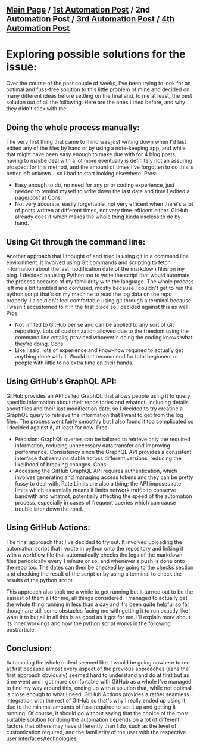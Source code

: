 ## [Main Page](README.md) / [1st Automation Post](AutomationPostNo1.md) / 2nd Automation Post / [3rd Automation Post](AutomationPostNo3.md) / [4th Automation Post](AutomationPostNo4.md) 

# Exploring possible solutions for the issue:

Over the course of the past couple of weeks, I've been trying to look for an optimal and fuss-free solution to this little problem of mine and decided on many different ideas before settling on the final and, to me at least, the best solution out of all the following. Here are the ones I tried before, and why they didn't stick with me.

## Doing the whole process manually:
The very first thing that came to mind was just writing down when I'd last edited any of the files by hand or by using a note-keeping app, and while that might have been easy enough to make due with for 4 blog posts, having to maybe deal with a lot more eventually is definitely not an assuring prospect for this method, and the amount of times I've forgotten to do this is better left unkown... so I had to start looking elsewhere.
Pros:
- Easy enough to do, no need for any prior coding experience, just needed to remind myself to write down the last date and time I edited a page/post at
Cons:
- Not very accurate, easily forgettable, not very efficent when there's a lot of posts written at different times, not very time-efficent either. GitHub already does it which makes the whole thing kinda useless to do by hand.

## Using Git through the command line:
Another approach that I thought of and tried is using git in a command line environment. It involved using Git commands and scripting to fetch information about the last modification date of the markdown files on my blog. I decided on using Python too to write the script that would automate the process because of my familiarity with the language. 
The whole process left me a bit fumbled and confused, mostly because I couldn't get to run the python script that's on my machine to read the log data on the repo properly. I also didn't feel comfortable using git through a terminal because I wasn't accustomed to it in the first place so I decided against this as well.
Pros:
- Not limited to GitHub per se and can be applied to any sort of Git repository. Lots of customization allowed due to the freedom using the command line entails, provided whoever's doing the coding knows what they're doing.
Cons:
- Like I said, lots of experience and know-how required to actually get anything done with it. Would not recommend for total beginners or people with little to no extra time on their hands.

## Using GitHub's GraphQL API:
GitHub provides an API called GraphQL that allows people using it to query specific information about their repositories and whatnot, including details about files and their last modification date, so I decided to try creatine a GraphQL query to retrieve the information that I want to get from the log files. The process went fairly smoothly but I also found it too complicated so I decided against it, at least for now.
Pros:
- Precision: GraphQL queries can be tailored to retrieve only the required information, reducing unnecessary data transfer and improving performance. Consistency since the GraphQL API provides a consistent interface that remains stable across different versions, reducing the likelihood of breaking changes.
Cons:
- Accessing the GitHub GraphQL API requires authentication, which involves generating and managing access tokens and they can be pretty fussy to deal with. Rate Limits are also a thing; the API imposes rate limits which essentially means it limits network traffic to conserve bandwith and whatnot, potentially affecting the speed of the automation process, especially in cases of frequent queries which can cause trouble later down the road.

## Using GitHub Actions:
The final approach that I've decided to try out. It involved uploading the automation script that I wrote in python onto the repository and linking it with a workflow file that automatically checks the logs of the markdown files periodically every 1 minute or so, and whenever a push is done onto the repo too. The dates can then be checked by going to the checks section and checking the result of the script or by using a terminal to check the results of the python script.

This approach also took me a while to get running but it turned out to be the easiest of them all for me, all things considered. I managed to actually get the whole thing running in less than a day and it's been quite helpful so far though are still some obstacles facing me with getting it to run exactly like I want it to but all in all this is as good as it got for me. I'll explain more about its inner workings and how the python script works in the following post/article. 

## Conclusion:
Automating the whole ordeal seemed like it would be going nowhere to me at first because almost every aspect of the previous approaches (sans the first approach obviously) seemed hard to understand and do at first but as time went and I got more comfortable with GitHub as a whole I've managed to find my way around this, ending up with a solution that, while not optimal, is close enough to what I need. GitHub Actions provides a rather seamless integration with the rest of GitHub so that's why I really ended up using it, due to the minimal amounts of fuss required to set it up and getting it running.
Of course, it should go without saying that the choice of the most suitable solution for doing the automation depends on a lot of different factors that others may have differently than I do, such as the level of customization required, and the familiarity of the user with the respective user interfaces/technologies. 





